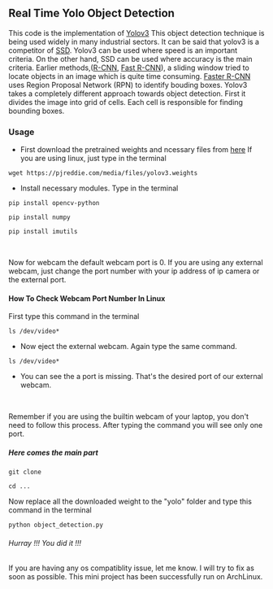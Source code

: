 ## Real Time Yolo Object Detection
This code is the implementation of [Yolov3](https://arxiv.org/abs/1804.02767) This object detection technique is being used widely in many industrial sectors. It can be said that yolov3 is a competitor of [SSD](https://arxiv.org/abs/1512.02325). Yolov3 can be used where speed is an important criteria. On the other hand, SSD can be used where accuracy is the main criteria. Earlier methods,([R-CNN](https://arxiv.org/abs/1311.2524), [Fast R-CNN](https://arxiv.org/abs/1504.08083)), a sliding window tried to locate objects in an image which is quite time consuming. [Faster R-CNN](https://arxiv.org/abs/1506.01497) uses Region Proposal Network (RPN) to identify bouding boxes. Yolov3 takes a completely different approach towards object detection. First it divides the image into grid of cells. Each cell is responsible for finding bounding boxes.
### Usage
- First download the pretrained weights and ncessary files from [here](https://pjreddie.com/media/files/yolov3.weights)
If you are using linux, just type in the terminal
~~~
wget https://pjreddie.com/media/files/yolov3.weights
~~~
- Install necessary modules. Type in the terminal
~~~
pip install opencv-python
~~~
~~~
pip install numpy
~~~

~~~
pip install imutils
~~~
<br>

Now for webcam the default webcam port is 0. If you are using any external webcam, just change the port number with your ip address of ip camera or the external port.
#### How To Check Webcam Port Number In Linux
First type this command in the terminal
~~~ 
ls /dev/video*
~~~
* Now eject the external webcam. Again type the same command.
~~~
ls /dev/video*
~~~
* You can see the a port is missing. That's the desired port of our external webcam.
<br>

Remember if you are using the builtin webcam of your laptop, you don't need to follow this process. After typing the command you will see only one port.
<br>
##### Here comes the main part
~~~ 
git clone 
~~~
~~~ 
cd ...
~~~
 Now replace all the downloaded weight to the "yolo" folder and type this command in the terminal
~~~ 
python object_detection.py
~~~
###### Hurray !!! You did it !!!
If you are having any os compatiblity issue, let me know. I will try to fix as soon as possible. This mini project has been successfully run on ArchLinux.
